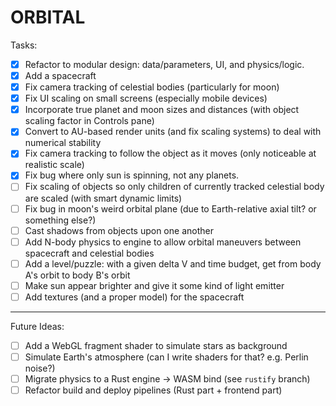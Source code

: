 # ORBITAL

Tasks:

- [x] Refactor to modular design: data/parameters, UI, and physics/logic.
- [x] Add a spacecraft
- [x] Fix camera tracking of celestial bodies (particularly for moon)
- [x] Fix UI scaling on small screens (especially mobile devices)
- [x] Incorporate true planet and moon sizes and distances (with object scaling factor in Controls pane)
- [x] Convert to AU-based render units (and fix scaling systems) to deal with numerical stability
- [x] Fix camera tracking to follow the object as it moves (only noticeable at realistic scale)
- [x] Fix bug where only sun is spinning, not any planets.
- [ ] Fix scaling of objects so only children of currently tracked celestial body are scaled (with smart dynamic limits)
- [ ] Fix bug in moon's weird orbital plane (due to Earth-relative axial tilt? or something else?)
- [ ] Cast shadows from objects upon one another
- [ ] Add N-body physics to engine to allow orbital maneuvers between spacecraft and celestial bodies
- [ ] Add a level/puzzle: with a given delta V and time budget, get from body A's orbit to body B's orbit
- [ ] Make sun appear brighter and give it some kind of light emitter
- [ ] Add textures (and a proper model) for the spacecraft

---

Future Ideas:

- [ ] Add a WebGL fragment shader to simulate stars as background
- [ ] Simulate Earth's atmosphere (can I write shaders for that? e.g. Perlin noise?)
- [ ] Migrate physics to a Rust engine -> WASM bind (see `rustify` branch)
- [ ] Refactor build and deploy pipelines (Rust part + frontend part)
